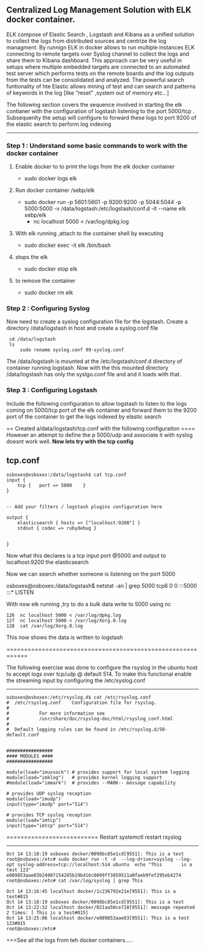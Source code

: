 

## Centralized Log Management Solution with ELK docker container.

ELK compose of Elastic Search , Logstash and Kibana as a unified solution to collect the logs from distributed sources and centrize the log managment. By runnign ELK in docker allows to run multiple instances ELK connecting to remote targets over Syslog channel to collect the logs and share them to Kibana dashboard. This approach can be very useful in setups where multiple embedded targets are connected to an automated test server which performs tests on the remote boards and the log outputs from the tests can be consolidated and analyzed. The powerful search funtionality of hte Elastic allows mining of test and can search and patterns of keywords in the log [like "reset" ,system out of memory etc...] 

The following section covers the sequence involved in starting the  elk contianer with the configuration of  logstash listening to the port 5000/tcp . Subsequenlty the setup will configure to forward these logs to port 9200 of the elastic search to perform log indexing


------------------------------

### Step 1 : Understand some basic commands to work with the docker container

1. Enable docker to to print the logs from the elk docker container
	* sudo docker logs elk

2. Run docker container /sebp/elk
 	*  sudo docker run -p 5601:5601 -p 9200:9200 -p 5044:5044 -p 5000:5000 -v /data/logstash:/etc/logstash/conf.d -it --name elk     	  sebp/elk
         * nc localhost 5000 < /var/log/dpkg.log

2. With elk running ,attach to the container shell by executing 
	* sudo docker exec -it elk /bin/bash

3.  stops the elk
	* sudo docker stop elk
	
4.  to remove the container 
	* sudo docker rm elk

### Step 2 : Configuring Syslog
Now need to create a syslog configuration file for the logstash.
Create a directory /data/logstash in host and create a syslog.conf file

	 cd /data/logstash
	 ls
         sudo rename syslog.conf 99-syslog.conf


The /data/logstash is mounted at the /etc/logstash/conf.d directory of container running logstash.
Now with the this mounted directory /data/logstash has only the syslgo.conf file and and it loads with that.
 
### Step 3 : Configuring Logstash

Include the following configuration to allow  logstash to listen to the logs coming on 5000/tcp 
port of the elk container and forward them to the 9200 port of the container to get the logs indexed by elastic search

== Created a/data/logstash/tcp.conf with the following configuraiton
==== However an attempt to define the p 5000/udp and associate it with syslog doesnt work well. **Now lets try with the tcp config**

**tcp.conf**
------------
	osboxes@osboxes:/data/logstash$ cat tcp.conf 
	input {
		tcp {	port => 5000	}
	}	
	

	-- Add your filters / logstash plugins configuration here
	
	output {
		elasticsearch { hosts => ["localhost:9200"] }
		stdout { codec => rubydebug }

	
	}
Now what this declares is a tcp input port @5000 and output to localhost:9200 the elasticsearch

Now we can search whether someone is listening on the port 5000

osboxes@osboxes:/data/logstash$ netstat -an | grep 5000
tcp6       0      0 :::5000                 :::*                    LISTEN  

With now elk running ,try to do a bulk data write to 5000 using nc


  	126  nc localhost 5000 < /var/log/dpkg.log
  	127  nc localhost 5000 < /var/log/Xorg.0.log
  	128  cat /var/log/Xorg.0.log

This now shows the data is written to logstash

============================================================

The following exercise was done to configure the rsyslog in the ubuntu host to accept 
logs over tcp/udp @ default 514. To make this functional enable the streaming input by
configuring the /etc/syslog.conf

-----
	osboxes@osboxes:/etc/rsyslog.d$ cat /etc/rsyslog.conf
	#  /etc/rsyslog.conf	Configuration file for rsyslog.
	#
	#			For more information see
	#			/usr/share/doc/rsyslog-doc/html/rsyslog_conf.html
	#
	#  Default logging rules can be found in /etc/rsyslog.d/50-default.conf


	#################
	#### MODULES ####
	#################

	module(load="imuxsock") # provides support for local system logging
	module(load="imklog")   # provides kernel logging support
	#module(load="immark")  # provides --MARK-- message capability

	# provides UDP syslog reception
	module(load="imudp")
	input(type="imudp" port="514")

	# provides TCP syslog reception
	module(load="imtcp")
	input(type="imtcp" port="514")


==========================
Restart systemctl restart rsyslog

---------------------------

	Oct 14 13:18:19 osboxes docker/0098bc85e1cd[9551]: This is a test
	root@osboxes:/etc# sudo docker run -t -d  --log-driver=syslog --log-opt syslog-address=tcp://localhost:514 ubuntu  echo "This 		is a test 123"
	e089853aae03b24907154285b19b416c0099ff3859511a0faeb9fef295eb4274
	root@osboxes:/etc# cat /var/log/syslog | grep This

	Oct 14 13:16:45 localhost docker/1c236792e21e[9551]: This is a test#015
	Oct 14 13:18:19 osboxes docker/0098bc85e1cd[9551]: This is a test
	Oct 14 13:22:32 localhost docker/021aa50ce718[9551]: message repeated 2 times: [ This is a test#015]
	Oct 14 13:25:06 localhost docker/e089853aae03[9551]: This is a test 123#015
	root@osboxes:/etc# 

===See all the logs from teh docker containers.....


